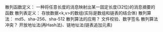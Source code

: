 散列函数定义：
    一种将任意长度的消息映射出某一固定长度(32位)的消息摘要的函数
散列表定义：
    存放数据&lt;k,v&gt;的数组(实际是数组和链表的结合体)
散列算法：
    md5、sha-256、sha-512
散列算法的应用？
    文件校验、数字签名
散列算法冲突？
    开放地址法(再Hash法)、链地址法(链表追加元素)